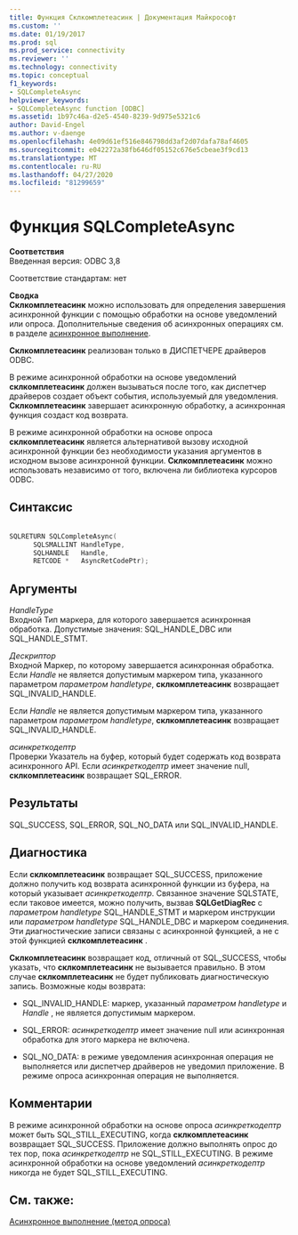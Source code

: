 ```yaml
---
title: Функция Склкомплетеасинк | Документация Майкрософт
ms.custom: ''
ms.date: 01/19/2017
ms.prod: sql
ms.prod_service: connectivity
ms.reviewer: ''
ms.technology: connectivity
ms.topic: conceptual
f1_keywords:
- SQLCompleteAsync
helpviewer_keywords:
- SQLCompleteAsync function [ODBC]
ms.assetid: 1b97c46a-d2e5-4540-8239-9d975e5321c6
author: David-Engel
ms.author: v-daenge
ms.openlocfilehash: 4e09d61ef516e846798dd3af2d07dafa78af4605
ms.sourcegitcommit: e042272a38fb646df05152c676e5cbeae3f9cd13
ms.translationtype: MT
ms.contentlocale: ru-RU
ms.lasthandoff: 04/27/2020
ms.locfileid: "81299659"
---
```

# <a name="sqlcompleteasync-function"></a>Функция SQLCompleteAsync
**Соответствия**  
 Введенная версия: ODBC 3,8  
  
 Соответствие стандартам: нет  
  
 **Сводка**  
 **Склкомплетеасинк** можно использовать для определения завершения асинхронной функции с помощью обработки на основе уведомлений или опроса. Дополнительные сведения об асинхронных операциях см. в разделе [асинхронное выполнение](../../../odbc/reference/develop-app/asynchronous-execution.md).  
  
 **Склкомплетеасинк** реализован только в ДИСПЕТЧЕРЕ драйверов ODBC.  
  
 В режиме асинхронной обработки на основе уведомлений **склкомплетеасинк** должен вызываться после того, как диспетчер драйверов создает объект события, используемый для уведомления. **Склкомплетеасинк** завершает асинхронную обработку, а асинхронная функция создаст код возврата.  
  
 В режиме асинхронной обработки на основе опроса **склкомплетеасинк** является альтернативой вызову исходной асинхронной функции без необходимости указания аргументов в исходном вызове асинхронной функции. **Склкомплетеасинк** можно использовать независимо от того, включена ли библиотека курсоров ODBC.  
  
## <a name="syntax"></a>Синтаксис  
  
```cpp  
  
SQLRETURN SQLCompleteAsync(  
      SQLSMALLINT HandleType,  
      SQLHANDLE   Handle,  
      RETCODE *   AsyncRetCodePtr);  
```  
  
## <a name="arguments"></a>Аргументы  
 *HandleType*  
 Входной Тип маркера, для которого завершается асинхронная обработка. Допустимые значения: SQL_HANDLE_DBC или SQL_HANDLE_STMT.  
  
 *Дескриптор*  
 Входной Маркер, по которому завершается асинхронная обработка. Если *Handle* не является допустимым маркером типа, указанного параметром *параметром handletype*, **склкомплетеасинк** возвращает SQL_INVALID_HANDLE.  
  
 Если *Handle* не является допустимым маркером типа, указанного параметром *параметром handletype*, **склкомплетеасинк** возвращает SQL_INVALID_HANDLE.  
  
 *асинкреткодептр*  
 Проверки Указатель на буфер, который будет содержать код возврата асинхронного API. Если *асинкреткодептр* имеет значение null, **склкомплетеасинк** возвращает SQL_ERROR.  
  
## <a name="returns"></a>Результаты  
 SQL_SUCCESS, SQL_ERROR, SQL_NO_DATA или SQL_INVALID_HANDLE.  
  
## <a name="diagnostics"></a>Диагностика  
 Если **склкомплетеасинк** возвращает SQL_SUCCESS, приложение должно получить код возврата асинхронной функции из буфера, на который указывает *асинкреткодептр*. Связанное значение SQLSTATE, если таковое имеется, можно получить, вызвав **SQLGetDiagRec** с *параметром handletype* SQL_HANDLE_STMT и маркером инструкции или *параметром handletype* SQL_HANDLE_DBC и маркером соединения. Эти диагностические записи связаны с асинхронной функцией, а не с этой функцией **склкомплетеасинк** .  
  
 **Склкомплетеасинк** возвращает код, отличный от SQL_SUCCESS, чтобы указать, что **склкомплетеасинк** не вызывается правильно. В этом случае **склкомплетеасинк** не будет публиковать диагностическую запись. Возможные коды возврата:  
  
-   SQL_INVALID_HANDLE: маркер, указанный *параметром handletype* и *Handle* , не является допустимым маркером.  
  
-   SQL_ERROR: *асинкреткодептр* имеет значение null или асинхронная обработка для этого маркера не включена.  
  
-   SQL_NO_DATA: в режиме уведомления асинхронная операция не выполняется или диспетчер драйверов не уведомил приложение. В режиме опроса асинхронная операция не выполняется.  
  
## <a name="comments"></a>Комментарии  
 В режиме асинхронной обработки на основе опроса *асинкреткодептр* может быть SQL_STILL_EXECUTING, когда **склкомплетеасинк** возвращает SQL_SUCCESS. Приложение должно выполнять опрос до тех пор, пока *асинкреткодептр* не SQL_STILL_EXECUTING. В режиме асинхронной обработки на основе уведомлений *асинкреткодептр* никогда не будет SQL_STILL_EXECUTING.  
  
## <a name="see-also"></a>См. также:  
 [Асинхронное выполнение (метод опроса)](../../../odbc/reference/develop-app/asynchronous-execution-polling-method.md)
